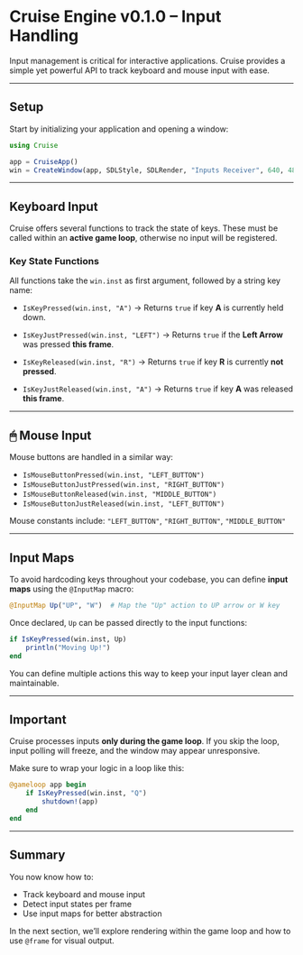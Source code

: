 # Cruise Engine v0.1.0 – Input Handling

Input management is critical for interactive applications. Cruise provides a simple yet powerful API to track keyboard and mouse input with ease.

---

## Setup

Start by initializing your application and opening a window:

```julia
using Cruise

app = CruiseApp()
win = CreateWindow(app, SDLStyle, SDLRender, "Inputs Receiver", 640, 480)
```

---

## Keyboard Input

Cruise offers several functions to track the state of keys. These must be called within an **active game loop**, otherwise no input will be registered.

### Key State Functions

All functions take the `win.inst` as first argument, followed by a string key name:

* `IsKeyPressed(win.inst, "A")`
  → Returns `true` if key **A** is currently held down.

* `IsKeyJustPressed(win.inst, "LEFT")`
  → Returns `true` if the **Left Arrow** was pressed **this frame**.

* `IsKeyReleased(win.inst, "R")`
  → Returns `true` if key **R** is currently **not pressed**.

* `IsKeyJustReleased(win.inst, "A")`
  → Returns `true` if key **A** was released **this frame**.

---

## 🖱 Mouse Input

Mouse buttons are handled in a similar way:

* `IsMouseButtonPressed(win.inst, "LEFT_BUTTON")`
* `IsMouseButtonJustPressed(win.inst, "RIGHT_BUTTON")`
* `IsMouseButtonReleased(win.inst, "MIDDLE_BUTTON")`
* `IsMouseButtonJustReleased(win.inst, "LEFT_BUTTON")`

Mouse constants include:
`"LEFT_BUTTON"`, `"RIGHT_BUTTON"`, `"MIDDLE_BUTTON"`

---

## Input Maps

To avoid hardcoding keys throughout your codebase, you can define **input maps** using the `@InputMap` macro:

```julia
@InputMap Up("UP", "W")  # Map the "Up" action to UP arrow or W key
```

Once declared, `Up` can be passed directly to the input functions:

```julia
if IsKeyPressed(win.inst, Up)
    println("Moving Up!")
end
```

You can define multiple actions this way to keep your input layer clean and maintainable.

---

## Important

Cruise processes inputs **only during the game loop**. If you skip the loop, input polling will freeze, and the window may appear unresponsive.

Make sure to wrap your logic in a loop like this:

```julia
@gameloop app begin
    if IsKeyPressed(win.inst, "Q")
        shutdown!(app)
    end
end
```

---

## Summary

You now know how to:

* Track keyboard and mouse input
* Detect input states per frame
* Use input maps for better abstraction

In the next section, we’ll explore rendering within the game loop and how to use `@frame` for visual output.